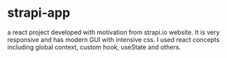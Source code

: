 # strapi-app
a react project developed with motivation from strapi.io website. It is very responsive and has modern GUI with intensive css. I used react concepts including global context, custom hook, useState and others. 
